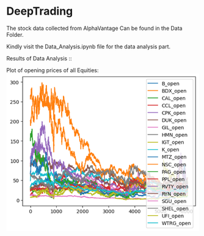 # DeepTrading

The stock data collected from AlphaVantage Can be found in the Data Folder.

Kindly visit the Data_Analysis.ipynb file for the data analysis part. 

Results of Data Analysis ::

Plot of opening prices of all Equities:<br>
![ALL DATA](https://github.com/Frozensun47/DeepTrading/blob/main/outputs/Data_of%20_all_companies.png)
